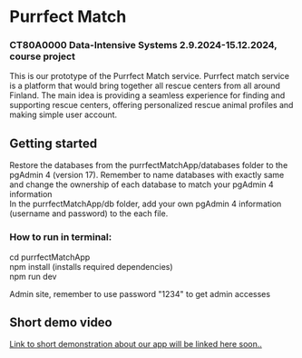 # Purrfect Match  
### CT80A0000 Data-Intensive Systems 2.9.2024-15.12.2024, course project  
This is our prototype of the Purrfect Match service. Purrfect match service is a platform that would bring together all rescue centers from all around Finland. The main idea is providing a seamless experience for finding and supporting rescue centers, offering personalized rescue animal profiles and making simple user account.


## Getting started  
Restore the databases from the purrfectMatchApp/databases folder to the pgAdmin 4 (version 17). Remember to name databases with exactly same and change the ownership of each database to match your pgAdmin 4 information  
In the purrfectMatchApp/db folder, add your own pgAdmin 4 information (username and password) to the each file.   

### How to run in terminal:  
cd purrfectMatchApp  
npm install (installs required dependencies)  
npm run dev

Admin site, remember to use password "1234" to get admin accesses

## Short demo video
[Link to short demonstration about our app will be linked here soon..](https://lut-my.sharepoint.com/:v:/g/personal/viia_mantymaki_student_lut_fi/EZXQ23Yy6aBBuDsvQipum5QBhXzrUUz8L1kwQWVdmzfwvw?e=nVa347&nav=eyJyZWZlcnJhbEluZm8iOnsicmVmZXJyYWxBcHAiOiJTdHJlYW1XZWJBcHAiLCJyZWZlcnJhbFZpZXciOiJTaGFyZURpYWxvZy1MaW5rIiwicmVmZXJyYWxBcHBQbGF0Zm9ybSI6IldlYiIsInJlZmVycmFsTW9kZSI6InZpZXcifX0%3D)
